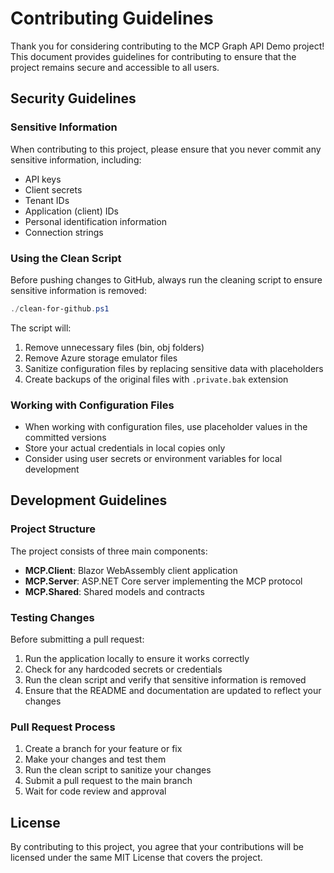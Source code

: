 # Contributing Guidelines

Thank you for considering contributing to the MCP Graph API Demo project! This document provides guidelines for contributing to ensure that the project remains secure and accessible to all users.

## Security Guidelines

### Sensitive Information

When contributing to this project, please ensure that you never commit any sensitive information, including:

- API keys
- Client secrets
- Tenant IDs
- Application (client) IDs
- Personal identification information
- Connection strings

### Using the Clean Script

Before pushing changes to GitHub, always run the cleaning script to ensure sensitive information is removed:

```powershell
./clean-for-github.ps1
```

The script will:
1. Remove unnecessary files (bin, obj folders)
2. Remove Azure storage emulator files
3. Sanitize configuration files by replacing sensitive data with placeholders
4. Create backups of the original files with `.private.bak` extension

### Working with Configuration Files

- When working with configuration files, use placeholder values in the committed versions
- Store your actual credentials in local copies only
- Consider using user secrets or environment variables for local development

## Development Guidelines

### Project Structure

The project consists of three main components:

- **MCP.Client**: Blazor WebAssembly client application
- **MCP.Server**: ASP.NET Core server implementing the MCP protocol
- **MCP.Shared**: Shared models and contracts

### Testing Changes

Before submitting a pull request:

1. Run the application locally to ensure it works correctly
2. Check for any hardcoded secrets or credentials
3. Run the clean script and verify that sensitive information is removed
4. Ensure that the README and documentation are updated to reflect your changes

### Pull Request Process

1. Create a branch for your feature or fix
2. Make your changes and test them
3. Run the clean script to sanitize your changes
4. Submit a pull request to the main branch
5. Wait for code review and approval

## License

By contributing to this project, you agree that your contributions will be licensed under the same MIT License that covers the project.
